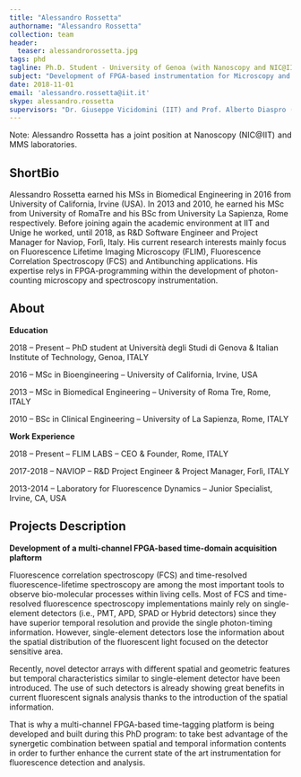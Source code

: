 ```yaml
---
title: "Alessandro Rossetta"
authorname: "Alessandro Rossetta"
collection: team
header:
  teaser: alessandrorossetta.jpg
tags: phd
tagline: Ph.D. Student - University of Genoa (with Nanoscopy and NIC@IIT)
subject: "Development of FPGA-based instrumentation for Microscopy and Spectroscopy Applications"
date: 2018-11-01
email: 'alessandro.rossetta@iit.it'
skype: alessandro.rossetta
supervisors: "Dr. Giuseppe Vicidomini (IIT) and Prof. Alberto Diaspro (IIT)"
---
```


<p align= "justify">
Note: Alessandro Rossetta has a joint position at Nanoscopy (NIC@IIT) and MMS laboratories.

<h2>ShortBio</h2>
Alessandro Rossetta earned his MSs in Biomedical Engineering in 2016 from University of California, Irvine (USA). In 2013 and 2010, he earned his MSc from University of RomaTre and his BSc from University La Sapienza, Rome respectively. Before joining again the academic environment at IIT and Unige he worked, until 2018, as R&D Software Engineer and Project Manager for Naviop, Forlì, Italy. His current research interests mainly focus on Fluorescence Lifetime Imaging Microscopy (FLIM), Fluorescence Correlation Spectroscopy (FCS) and Antibunching applications. His expertise relys in FPGA-programming within the development of photon-counting microscopy and spectroscopy instrumentation. 

<h2>About</h2>

**Education**

2018 – Present – PhD student at Università degli Studi di Genova & Italian Institute of Technology, Genoa, ITALY

2016 – MSc in Bioengineering – University of California, Irvine, USA

2013 – MSc in Biomedical Engineering – University of Roma Tre, Rome, ITALY

2010 – BSc in Clinical Engineering – University of La Sapienza, Rome, ITALY

**Work Experience**

2018 – Present – FLIM LABS – CEO & Founder, Rome, ITALY 

2017-2018 – NAVIOP – R&D Project Engineer & Project Manager, Forlì, ITALY

2013-2014 – Laboratory for Fluorescence Dynamics – Junior Specialist, Irvine, CA, USA  

<h2>Projects Description</h2>

**Development of a multi-channel FPGA-based time-domain acquisition plaftorm** 

Fluorescence correlation spectroscopy (FCS) and time-resolved fluorescence-lifetime spectroscopy are among the most important tools to observe bio-molecular processes within living cells. Most of FCS and time-resolved fluorescence spectroscopy implementations mainly rely on single-element detectors (i.e., PMT, APD, SPAD or Hybrid detectors) since they have superior temporal resolution and provide the single photon-timing information. However, single-element detectors lose the information about the spatial distribution of the fluorescent light focused on the detector sensitive area.


Recently, novel detector arrays with different spatial and geometric features but temporal characteristics similar to single-element detector have been introduced. The use of such detectors is already showing great benefits in current fluorescent signals analysis thanks to the introduction of the spatial information.

That is why a multi-channel FPGA-based time-tagging platform is being developed and built during this PhD program: to take best advantage of the synergetic combination between spatial and temporal information contents in order to further enhance the current state of the art instrumentation for fluorescence detection and analysis.


<!---{% include author-research-themes.html %}--->
<!---{% include team-member-collaborators.html %}--->
<!---{% include publication-list.html %}--->
